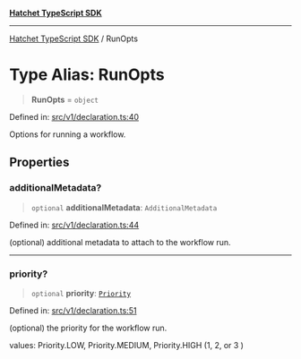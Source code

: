 [**Hatchet TypeScript SDK**](../README.md)

***

[Hatchet TypeScript SDK](../README.md) / RunOpts

# Type Alias: RunOpts

> **RunOpts** = `object`

Defined in: [src/v1/declaration.ts:40](https://github.com/hatchet-dev/hatchet/blob/0288a24f2e9f14787135b399bd47182f4d1260d9/sdks/typescript/src/v1/declaration.ts#L40)

Options for running a workflow.

## Properties

### additionalMetadata?

> `optional` **additionalMetadata**: `AdditionalMetadata`

Defined in: [src/v1/declaration.ts:44](https://github.com/hatchet-dev/hatchet/blob/0288a24f2e9f14787135b399bd47182f4d1260d9/sdks/typescript/src/v1/declaration.ts#L44)

(optional) additional metadata to attach to the workflow run.

***

### priority?

> `optional` **priority**: [`Priority`](../enumerations/Priority.md)

Defined in: [src/v1/declaration.ts:51](https://github.com/hatchet-dev/hatchet/blob/0288a24f2e9f14787135b399bd47182f4d1260d9/sdks/typescript/src/v1/declaration.ts#L51)

(optional) the priority for the workflow run.

values: Priority.LOW, Priority.MEDIUM, Priority.HIGH (1, 2, or 3 )
